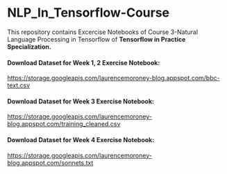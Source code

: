 # NLP_In_Tensorflow-Course

This repository contains Excercise Notebooks of Course 3-Natural Language Processing in Tensorflow of **Tensorflow in Practice Specialization.**

#### Download Dataset for Week 1, 2 Exercise Notebook:
https://storage.googleapis.com/laurencemoroney-blog.appspot.com/bbc-text.csv

#### Download Dataset for Week 3 Exercise Notebook:
https://storage.googleapis.com/laurencemoroney-blog.appspot.com/training_cleaned.csv

#### Download Dataset for Week 4 Exercise Notebook:
https://storage.googleapis.com/laurencemoroney-blog.appspot.com/sonnets.txt
